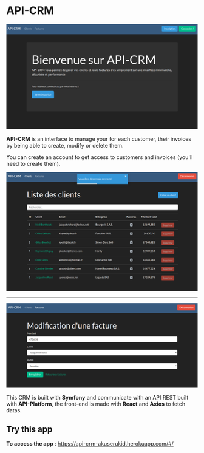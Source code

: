 # API-CRM

![](api-crm1.png)

**API-CRM** is an interface to manage your for each customer, their invoices by being able to create, modify or delete them.

You can create an account to get access to customers and invoices (you'll need to create them).

![](api-crm2.png)
___
![](api-crm3.png)

This CRM is built with **Symfony** and communicate with an API REST built with **API-Platform**, the front-end is made with **React** and **Axios** to fetch datas.

## Try this app

**To access the app** : https://api-crm-akuserukid.herokuapp.com/#/
